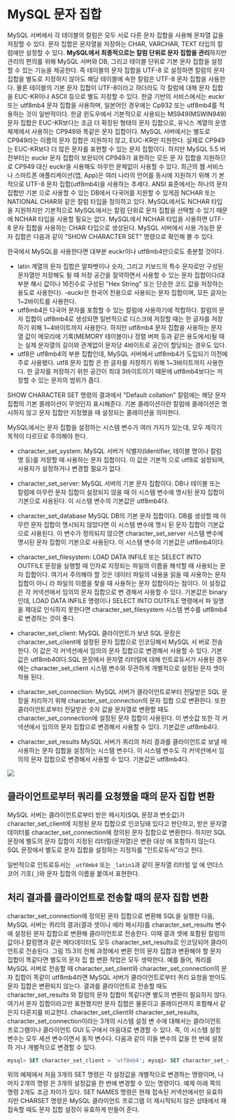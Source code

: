 # MySQL 문자 집합
MySQL 서버에서 각 테이블의 칼럼은 모두 서로 다른 문자 집합을 사용해 문자열 값을 저장할 수 있다. 문자 집합은 문자열을 저장하는 CHAR, VARCHAR, TEXT 타입의 칼럼에만 설정할 수 있다. **MySQL에서 최종적으로는 칼럼 단위로 문자 집합을 관리**하지만 관리의 편의를 위해 MySQL 서버와 DB, 그리고 테이블 단위로 기본 문자 집합을 설정할 수 있는 기능을 제공한다. 즉 테이블의 문자 집합을 UTF-8 로 설정하면 칼럼의 문자 집합을 별도로 지정하지 않아도 해당 테이블에 속한 칼럼은 UTF-8 문자 집합을 사용한다. 물론 테이블의 기본 문자 집합이 UTF-8이라고 하더라도 각 칼럼에 대해 문자 집합을 EUC-KR이나 ASCII 등으로 별도 지정할 수 있다. 한글 기반의 서비스에서는 euckr 또는 utf8mb4 문자 집합을 사용하며, 일본어인 경우에는 Cp932 또는 utf8mb4를 적용하는 것이 일반적이다. 한글 윈도우에서 기본적으로 사용되는 MS949(MSWIN949) 문자 집합은 EUC-KR보다는 조금 더 확장된 형태의 문자 집합으로, 유닉스 계열의 운영체제에서 사용하는 CP949와 똑같은 문자 집합이다. MySQL 서버에서는 별도로 CP949라는 이름의 문자 집합은 지원하지 않고, EUC-KR만 지원한다. 실제로 CP949는 EUC-KR보다 더 많은 문자를 표현할 수 있는 문자 집합이다. 하지만 MySQL 5.5 버전부터는 euckr 문자 집합이 보완되어 CP949가 표현하는 모든 문 자 집합을 지원하므로 CP949 대신 euckr을 사용해도 아무런 문제없이 사용할 수 있다. 최근의 웹 서비스나 스마트폰 애플리케이션(앱, App)은 여러 나라의 언어를 동시에 지원하기 위해 기 본적으로 UTF-8 문자 집합(utf8mb4)을 사용하는 추세다. ANSI 표준에서는 하나의 문자 집합만 기본 으로 사용할 수 있는 DB에서 다국어를 지원할 수 있게끔 NCHAR 또는 NATIONAL CHAR와 같은 칼럼 타입을 정의하고 있다. MySQL에서도 NCHAR 타입을 지원하지만 기본적으로 MySQL에서는 칼럼 단위로 문자 집합을 선택할 수 있기 때문에 NCHAR 타입을 사용할 필요는 없다. MySQL에서 NCHAR 타입을 사용하면 UTF-8 문자 집합을 사용하는 CHAR 타입으로 생성된다. MySQL 서버에서 사용 가능한 문자 집합은 다음과 같이 "SHOW CHARACTER SET" 명령으로 확인해 볼 수 있다.

한국에서 MySQL을 사용한다면 대부분 euckr이나 utf8mb4만으로도 충분할 것이다. 

- latin 계열의 문자 집합은 알파벳이나 숫자, 그리고 키보드의 특수 문자로만 구성된 문자열만 저장해도 될 때 저장 공간을 절약하면서 사용할 수 있는 문자 집합이다(대부분 해시 값이나 16진수로 구성된 "Hex String" 또는 단순한 코드 값을 저장하는 용도로 사용한다). 
-euckr은 한국어 전용으로 사용되는 문자 집합이며, 모든 글자는 1~2바이트를 사용한다. 
- utf8mb4은 다국어 문자를 포함할 수 있는 칼럼에 사용하기에 적합하다. 칼럼의 문자 집합이 utf8mb4로 생성되면 일반적으로 디스크에 저장할 때는 한 글자를 저장하기 위해 1~4바이트까지 사용한다. 하지만 utf8mb4 문자 집합을 사용하는 문자열 값이 메모리에 기록(MEMORY 테이블이나 정렬 버퍼 등과 같은 용도에서)될 때는 실제 문자열의 길이와 관계없이 문자당 4바이트로 공간이 할당되는 경우도 있다. 
- utf8은 utf8mb4의 부분 집합인데, MySQL 서버에서 utf8mb4가 도입되기 이전에 주로 사용됐다. utf8 문자 집합 은 한 글자를 저장하기 위해 1~3바이트까지 사용한다. 한 글자를 저장하기 위한 공간이 최대 3바이트이기 때문에 utf8mb4보다는 저장할 수 있는 문자의 범위가 좁다. 

SHOW CHARACTER SET 명령의 결과에서 "Default collation" 칼럼에는 해당 문자 집합의 기본 콜레이션이 무엇인지 표시해준다. 기본 콜레이션이란 칼럼에 콜레이션은 명시하지 않고 문자 집합만 지정했을 때 설정되는 콜레이션을 의미한다.

MySQL에서는 문자 집합을 설정하는 시스템 변수가 여러 가지가 있는데, 모두 제각기 목적이 다르므로 주의해야 한다.

- character_set_system: MySQL 서버가 식별자(ldentifier, 테이블 명이나 칼럼 명 등)를 저장할 때 사용하는 문자 집합이다. 이 값은 기본적 으로 utf8로 설정되며, 사용자가 설정하거나 변경할 필요가 없다. 
- character_set_server: MySQL 서버의 기본 문자 집합이다. DB나 테이블 또는 칼럼에 아무런 문자 집합이 설정되지 않을 때 이 시스템 변수에 명시된 문자 집합이 기본으로 사용된다. 이 시스템 변수의 기본값은 utf8mb4다. 
- character_set_database MySQL DB의 기본 문자 집합이다. DB를 생성할 때 아무런 문자 집합이 명시되지 않았다면 이 시스템 변수에 명시 된 문자 집합이 기본값으로 사용된다. 이 변수가 정의되지 않으면 character_set_server 시스템 변수에 명시된 문자 집합이 기본으로 사용된다. 이 시스템 변수의 기본값은 utf8mb4이다. 
- character_set_filesystem: LOAD DATA INFILE 또는 SELECT INTO OUTFILE 문장을 실행할 때 인자로 지정되는 파일의 이름을 해석할 때 사용되는 문자 집합이다. 여기서 주의해야 할 것은 데이터 파일의 내용을 읽을 때 사용하는 문자 집합이 아니 라 파일의 이름을 찾을 때 사용하는 문자 집합이라는 점이다. 이 설정값은 각 커넥션에서 임의의 문자 집합으로 변 경해서 사용할 수 있다. 기본값은 binary인데, LOAD DATA INFILE 명령이나 SELECT INTO OUTFILE 명령에서 파 일명을 제대로 인식하지 못한다면 character_set_filesystem 시스템 변수를 utf8mb4로 변경하는 것이 좋다. 
- character_set_client: MySQL 클라이언트가 보낸 SQL 문장은 character_set_client에 설정된 문자 집합으로 인코딩해서 MySQL 서 버로 전송한다. 이 값은 각 커넥션에서 임의의 문자 집합으로 변경해서 사용할 수 있다. 기본값은 utf8mb40I다.SQL 문장에서 문자열 리터럴에 대해 인트로듀서가 사용된 경우에는 character_set_client 시스템 변수와 무관하게 개별적으로 설정된 문자 셋이 적용 된다. 
- character_set_connection: MySQL 서버가 클라이언트로부터 전달받은 SQL 문장을 처리하기 위해 character_set_connection의 문자 집합 으로 변환한다. 또한 클라이언트로부터 전달받은 숫자 값을 문자열로 변환할 때도 character_set_connection에 설정된 문자 집합이 사용된다. 이 변숫값 또한 각 커넥션에서 임의의 문자 집합으로 변경해서 사용할 수 있다. 기본값은 utf8mb4다. 

- character_set_results MySQL 서버가 쿼리의 처리 결과를 클라이언트로 보낼 때 사용하는 문자 집합을 설정하는 시스템 변수다. 이 시스템 변수도 각 커넥션에서 임의의 문자 집합으로 변경해서 사용할 수 있다. 기본값은 utf8mb4다.


![](https://velog.velcdn.com/images/chocochip/post/e058716e-daa8-420a-9583-1d2ba6408929/image.png)


## 클라이언트로부터 쿼리를 요청했을 때의 문자 집합 변환 
MySQL 서버는 클라이언트로부터 받은 메시지(SQL 문장과 변숫값)가 character_set_client에 지정된 문자 집합으로 인코딩돼 있다고 판단하고, 받은 문자열 데이터를 character_set_connection에 정의된 문자 집합으로 변환한다. 하지만 SQL 문장에 별도의 문자 집합이 지정된 리터럴(문자열)은 변환 대상 에 포함하지 않는다. SQL 문장에서 별도로 문자 집합을 설정하는 지정자를 "인트로듀서"라고 한다.

일반적으로 인트로듀서는 `_utf8mb4` 또는 `_latin1`과 같이 문자열 리터럴 앞 에 언더스코어 기호(`_`)와 문자 집합의 이름을 붙여서 표현한다. 

## 처리 결과를 클라이언트로 전송할 때의 문자 집합 변환

character_set_connection에 정의된 문자 집합으로 변환해 SQL을 실행한 다음, MySQL 서버는 퀴리의 결과(결과 셋이나 에러 메시지)를 character_set_results 변수에 설정된 문자 집합으로 변환해 클라이언트로 전송한다. 이때 결과 셋에 포함된 칼럼의 값이나 칼럼명과 같은 메타데이터도 모두 character_set_results로 인코딩되어 클라이언트로 전송된다. 그림 15.3의 전체 과정에서 변환 전의 문자 집합과 변환해야 할 문자 집합이 똑같다면 별도의 문자 집 합 변환 작업은 모두 생략한다. 예를 들어, 쿼리를 MySQL 서버로 전송할 때 character_set_client와 character_set_connection의 문자 집합이 똑같이 utf8mb4라면 MySQL 서버가 클라이언트로부터 퀴리 요청을 받아도 문자 집합은 변환되지 않는다. 결과를 클라이언트로 전송할 때도 character_set_results 와 칼럼의 문자 집합이 똑같다면 별도의 변환이 필요하지 않다. 여기서 문자 집합이라고만 표현했지만 문자 집합은 물론이고 콜레이션까지 포함해서 같은지 다른지를 비교한다. character_set_client와 character_set_results, character_set_connection이라는 3개의 시스템 설정 변 수에 대해서는 클라이언트 프로그램이나 클라이언트 GUI 도구에서 마음대로 변경할 수 있다. 즉, 이 시스템 설정 변수는 모두 세션 변수이면서 동적 변수다. 다음과 같이 이들 변수의 값을 한 번에 설정하 거나 개별적으로 변경할 수 있다. 

```sql
mysql> SET character_set_client = 'utf8mb4'; mysq1> SET character_set_results = 'utf8mb4'; mysq1> SET character_set_connection = 'utf8mb4'; mysq1> SET NAMES utf8mb4; mysq1> CHARSET utf8mb4;
```

위의 예제에서 처음 3개의 SET 명령은 각 설정값을 개별적으로 변경하는 명령이며, 나머지 2개의 명령 은 3개의 설정값을 한 번에 변경할 수 있는 명령이다. 예제 아래 쪽의 명령 2개도 조금 차이가 있다. SET NAMES 명령은 현재 접속된 커넥션에서만 유효하지만 CHARSET 명령은 MySQL 클라이언트 프로그램 이 재시작되지 않은 상태에서 재접속할 때도 문자 집합 설정이 유효하게 만들어 준다.